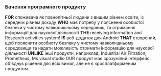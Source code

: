### Бачення програмного продукту
<b>FOR</b> споживача як повнолітньої людини з вищим рівнем освіти, із середнім рівнем доходу <b>WHO</b> має потребу у поясненні особистої безпеки у чистому навколишньому середовищі та отримання інформаціії для наукової діяльності <b>THE</b> receiving information and Research activities system! <b>IS</b> веб-додаток для Android <b>THAT</b> створений, щоб поояснити особисту безпеку у чистому навколишньому середовищи та надати можливість отримати інформацію для наукової діяльності <b>UNLIKE</b> інші продукти, наприклад,  Industrial Air Filtration, Prometheus, Ms visual studio OUR продукт має зрозумілий інтерфейс, об'єднує рішення для всіх вимог, але не є кросплатформеним продуктом. 
